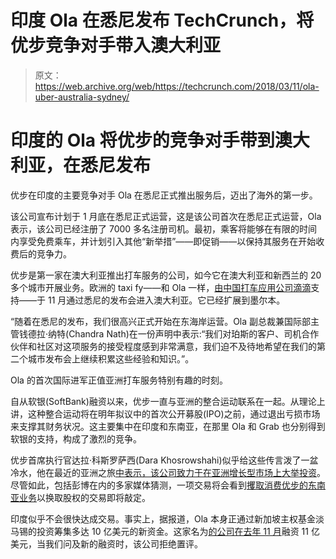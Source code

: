# 印度 Ola 在悉尼发布 TechCrunch，将优步竞争对手带入澳大利亚

> 原文：<https://web.archive.org/web/https://techcrunch.com/2018/03/11/ola-uber-australia-sydney/>

# 印度的 Ola 将优步的竞争对手带到澳大利亚，在悉尼发布

优步在印度的主要竞争对手 Ola 在悉尼正式推出服务后，迈出了海外的第一步。

该公司宣布计划于 1 月底在悉尼正式运营，这是该公司首次在悉尼正式运营，Ola 表示，该公司已经注册了 7000 多名注册司机。最初，乘客将能够在有限的时间内享受免费乘车，并计划引入其他“新举措”——即促销——以保持其服务在开始收费后的竞争力。

优步是第一家在澳大利亚推出打车服务的公司，如今它在澳大利亚和新西兰的 20 多个城市开展业务。欧洲的 taxi fy——和 Ola 一样，[由中国打车应用公司滴滴](https://web.archive.org/web/20221208230715/https://techcrunch.com/2017/08/01/chinas-didi-invests-in-taxify/)支持——于 11 月通过悉尼的发布会进入澳大利亚。它已经扩展到墨尔本。

“随着在悉尼的发布，我们很高兴正式开始在东海岸运营。Ola 副总裁兼国际部主管钱德拉·纳特(Chandra Nath)在一份声明中表示:“我们对珀斯的客户、司机合作伙伴和社区对这项服务的接受程度感到非常满意，我们迫不及待地希望在我们的第二个城市发布会上继续积累这些经验和知识。”。

Ola 的首次国际进军正值亚洲打车服务特别有趣的时刻。

自从软银(SoftBank)融资以来，优步一直与亚洲的整合运动联系在一起。从理论上讲，这种整合运动将在明年拟议中的首次公开募股(IPO)之前，通过退出亏损市场来支撑其财务状况。这主要集中在印度和东南亚，在那里 Ola 和 Grab 也分别得到软银的支持，构成了激烈的竞争。

优步首席执行官达拉·科斯罗萨西(Dara Khosrowshahi)似乎给这些传言泼了一盆冷水，他在最近的亚洲之旅[中表示，该公司致力于在亚洲增长型市场上大举投资](https://web.archive.org/web/20221208230715/https://techcrunch.com/2018/02/22/uber-aggressively-invest-southeast-asia/)。尽管如此，包括彭博在内的多家媒体猜测，一项交易将会看到[攫取消费优步的东南亚业务](https://web.archive.org/web/20221208230715/https://techcrunch.com/2018/02/22/about-grab-uber/)以换取股权的交易即将敲定。

印度似乎不会很快达成交易。事实上，据报道，Ola 本身正通过新加坡主权基金淡马锡的投资筹集多达 10 亿美元的新资金。这家名为[的公司在去年 11 月](https://web.archive.org/web/20221208230715/https://techcrunch.com/2017/10/10/ola-raises-1-1b-from-tencent-and-softbank/)融资 11 亿美元，当我们问及新的融资时，该公司拒绝置评。
